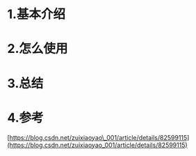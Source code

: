 

# 1.基本介绍

# 2.怎么使用

# 3.总结

# 4.参考

[https://blog.csdn.net/zuixiaoyao\_001/article/details/82599115](https://blog.csdn.net/zuixiaoyao_001/article/details/82599115)

